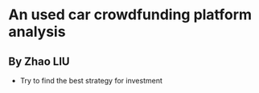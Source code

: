 # An used car crowdfunding platform analysis 
## By Zhao LIU
- Try to find the best strategy for investment
